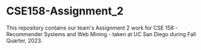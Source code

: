 # CSE158-Assignment_2
This repository contains our team's Assignment 2 work for CSE 158 - Recommender Systems and Web Mining - taken at UC San Diego during Fall Quarter, 2023.
